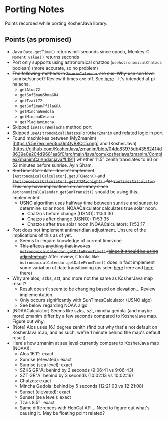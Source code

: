 # Porting Notes

Points recorded while porting KosherJava library.

## Points (as promised)

- Java `Date.getTime()` returns milliseconds since epoch, Monkey-C `Moment.value()` returns seconds
- Port only supports using astronomical chatzos (`useAstronomicalChatzos` boolean) (more accurate, so no problem)
- ~~The following methods in `ZmanimCalender` are sus. Why use sea level sunrise/sunset? Review if times are off.~~ See [here](<https://kosherjava.com/zmanim/docs/api/com/kosherjava/zmanim/ZmanimCalendar.html#isUseElevation()>) - it's intended al-pi halacha.
  - `getAlos72`
  - `getSofZmanShmaGRA`
  - `getTzait72`
  - `getSofZmanTfilaGRA`
  - `getMinchaGedola`
  - `getMinchaKetana`
  - `getPlagHamincha`
- Skipped `isAssurBemlacha` method port
- Skipped `useAstronomicalChatzosForOtherZmanim` and related logic in port
- Found machlokes between (MyZmanim)[https://i.5e7en.me/3uc0mOvB8Cc5.png] and (KosherJava)[https://github.com/KosherJava/zmanim/blob/04dc83975db43582414d8639e0e204d9681aa6f0/src/main/java/com/kosherjava/zmanim/ComplexZmanimCalendar.java#L191] whether 11.5° zenith translates to 60 or 52 minutes before sunrise. Ayin Sham.
- ~~SunTimesCalculator doesn't implement `[AstronomicalCalculator].getUTCNoon()` and `[AstronomicalCalculator].getUTCMidnight()` for `SunTimesCalculator`. This may have implications on accuracy since `AstronomicalCalendar.getSunTransit()` should be using this.~~ Implemented!
  - USNO algorithm uses halfway time between sunrise and sunset to determine solar noon. NOAACalculator calculates true solar noon.
    - Chatzos before change (USNO): 11:53:30
    - Chatzos after change (USNO): 11:53:35
    - Chatzos after true solar noon (NOAACalculator): 11:53:17
- Port does not implement antimeridian adjustment. Unsure of the implications of this as of yet.
  - Seems to require knowledge of current timezone
  - ~~This affects anything that invokes `AstronomicalCalendar.getDateFromTime()` ([since it should be using adjusted cal](https://github.com/KosherJava/zmanim/blob/04dc83975db43582414d8639e0e204d9681aa6f0/src/main/java/com/kosherjava/zmanim/AstronomicalCalendar.java#L627))~~ After review, it looks like `AstronomicalCalendar.getDateFromTime()` does in fact implement some variation of date transitioning (as seen [here](https://github.com/5E7EN/Garmin-ZmanIQ/blob/e4acdff6a226f795783720455c9baabd9e0b9868/source/zmanim/ZmanimCalendars.mc#L106) here and [here](https://github.com/KosherJava/zmanim/blob/5dd0df5bbf2799e690cf651a9ea9415d0c0d16ab/src/main/java/com/kosherjava/zmanim/AstronomicalCalendar.java#L641) there)
- Why are alos, szks, szt, and more not the same as KosherJava map result?
  - Result doesn't seem to be changing based on elevation... Review implementation.
  - Only occurs significantly with SunTimesCalculator (USNO algo)
  - See below regarding NOAA algo
- [NOAACalculator] Seems like szks, szt, mincha gedola (and maybe more) zmanim differ by a few seconds compared to KosherJava map. Figure out why.
- [Note] Alos uses 16.1 degree zenith (find out why that's not default on KosherJava map, and as such, we're 1 minute behind the map's default result)
- Here's how zmanim at sea level currently compare to KosherJava map (NOAA!):
  - Alos 16.1°: exact
  - Sunrise (elevated): exact
  - Sunrise (sea level): exact
  - SZKS GR"A: behind by 2 seconds (9:06:41 vs 9:06:43)
  - SZT GR"A: behind by 3 seconds (10:02:13 vs 10:02:16)
  - Chatzos: exact
  - Mincha Gedola: behind by 5 seconds (12:21:03 vs 12:21:08)
  - Sunset (elevated): exact
  - Sunset (sea level): exact
  - Tzais 8.5°: exact
  - Same differences with HebCal API... Need to figure out what's causing it. May be floating point related?
